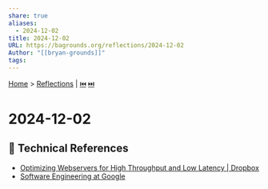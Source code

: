```yaml
---
share: true
aliases:
  - 2024-12-02
title: 2024-12-02
URL: https://bagrounds.org/reflections/2024-12-02
Author: "[[bryan-grounds]]"
tags: 
---
```

[Home](../index.md) > [Reflections](./index.md) | [⏮️](./2024-12-01.md) [⏭️](./2024-12-03.md)  
# 2024-12-02  
## 🔧 Technical References  
- [Optimizing Webservers for High Throughput and Low Latency | Dropbox](../videos/optimizing-webservers-for-high-throughput-and-low-latency-dropbox.md)  
- [Software Engineering at Google](https://abseil.io/resources/swe-book)  
